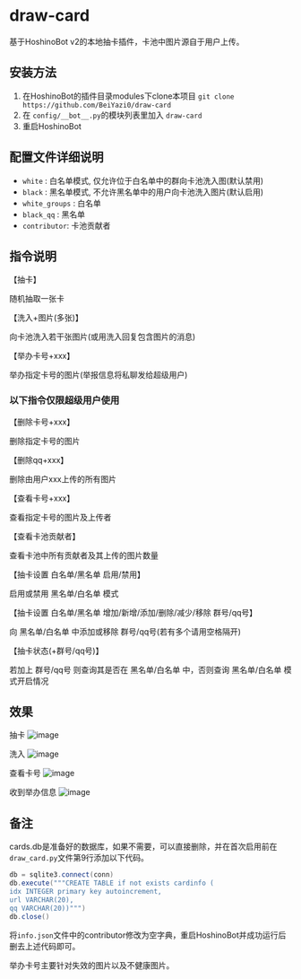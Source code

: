 # draw-card

基于HoshinoBot v2的本地抽卡插件，卡池中图片源自于用户上传。

## 安装方法

1. 在HoshinoBot的插件目录modules下clone本项目 `git clone https://github.com/BeiYazi0/draw-card`
2. 在 `config/__bot__.py`的模块列表里加入 `draw-card`
3. 重启HoshinoBot

## 配置文件详细说明

  - `white` : 白名单模式, 仅允许位于白名单中的群向卡池洗入图(默认禁用)
  - `black` : 黑名单模式, 不允许黑名单中的用户向卡池洗入图片(默认启用)
  - `white_groups` : 白名单
  - `black_qq` : 黑名单
  - `contributor`: 卡池贡献者

## 指令说明

【抽卡】

随机抽取一张卡

【洗入+图片(多张)】

向卡池洗入若干张图片(或用洗入回复包含图片的消息)

【举办卡号+xxx】 

举办指定卡号的图片(举报信息将私聊发给超级用户)

### 以下指令仅限超级用户使用

【删除卡号+xxx】

删除指定卡号的图片

【删除qq+xxx】

删除由用户xxx上传的所有图片

【查看卡号+xxx】

查看指定卡号的图片及上传者

【查看卡池贡献者】

查看卡池中所有贡献者及其上传的图片数量

【抽卡设置 白名单/黑名单 启用/禁用】

启用或禁用 黑名单/白名单 模式

【抽卡设置 白名单/黑名单 增加/新增/添加/删除/减少/移除 群号/qq号】

向 黑名单/白名单 中添加或移除 群号/qq号(若有多个请用空格隔开)

【抽卡状态(+群号/qq号)】

若加上 群号/qq号 则查询其是否在  黑名单/白名单 中，否则查询 黑名单/白名单 模式开启情况

## 效果

抽卡
![image](https://github.com/BeiYazi0/draw-card/blob/main/test/card_choice.png)

洗入
![image](https://github.com/BeiYazi0/draw-card/blob/main/test/card_update.png)

查看卡号
![image](https://github.com/BeiYazi0/draw-card/blob/main/test/card_check.png)

收到举办信息
![image](https://github.com/BeiYazi0/draw-card/blob/main/test/card_against.png)

## 备注

cards.db是准备好的数据库，如果不需要，可以直接删除，并在首次启用前在`draw_card.py`文件第9行添加以下代码。
```powershell
db = sqlite3.connect(conn)
db.execute("""CREATE TABLE if not exists cardinfo (
idx INTEGER primary key autoincrement,
url VARCHAR(20),
qq VARCHAR(20))""")
db.close()
```
将`info.json`文件中的contributor修改为空字典，重启HoshinoBot并成功运行后删去上述代码即可。

举办卡号主要针对失效的图片以及不健康图片。

